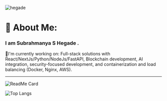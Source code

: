 ![hegade](https://komarev.com/ghpvc/?username=hegade&style=flat-square)

# 💫 About Me:

### I am Subrahmanya S Hegade . 
🔭I'm currently working on: Full-stack solutions with React/NextJs/Python/NodeJs/FastAPI, Blockchain development, AI integration,  security-focused development, and containerization and load balancing  (Docker, Nginx, AWS).
<hr>









![ReadMe Card](https://github-readme-stats.vercel.app/api/pin/?username=HEGADE&repo=Myapp&show_icons=true&theme=merko)



![Top Langs](https://github-readme-stats.vercel.app/api/top-langs/?username=HEGADE&show_icons=true&theme=merko)







